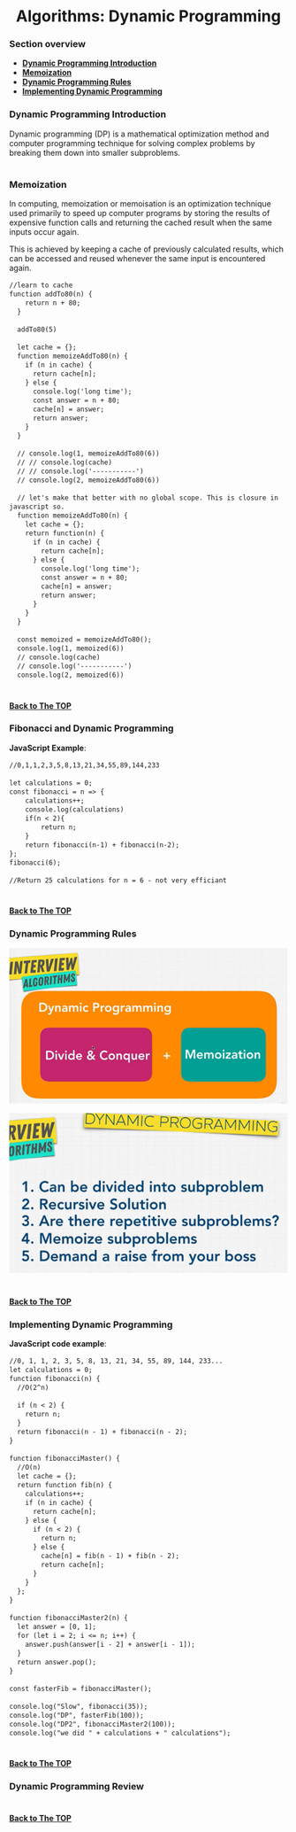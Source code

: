 <h1 align="center">Algorithms: Dynamic Programming</h1>

### Section overview
* **[Dynamic Programming Introduction](#dynamic-programming-introduction)**
* **[Memoization](#memoization)**
* **[Dynamic Programming Rules](#dynamic-programming-rules)**
* **[Implementing Dynamic Programming](#implementing-dynamic-programming)**


### Dynamic Programming Introduction

Dynamic programming (DP) is a mathematical optimization method and computer programming technique for solving complex problems by breaking them down into smaller subproblems.

#
### Memoization 

In computing, memoization or memoisation is an optimization technique used primarily to speed up computer programs by storing the results of expensive function calls and returning the cached result when the same inputs occur again. 

This is achieved by keeping a cache of previously calculated results, which can be accessed and reused whenever the same input is encountered again.

```
//learn to cache
function addTo80(n) {
    return n + 80;
  }
  
  addTo80(5)
  
  let cache = {};
  function memoizeAddTo80(n) {
    if (n in cache) {
      return cache[n];
    } else {
      console.log('long time');
      const answer = n + 80;
      cache[n] = answer;
      return answer;
    }
  }
  
  // console.log(1, memoizeAddTo80(6))
  // // console.log(cache)
  // // console.log('-----------')
  // console.log(2, memoizeAddTo80(6))
  
  // let's make that better with no global scope. This is closure in javascript so.
  function memoizeAddTo80(n) { 
    let cache = {};
    return function(n) {
      if (n in cache) {
        return cache[n];
      } else {
        console.log('long time');
        const answer = n + 80;
        cache[n] = answer;
        return answer;
      }
    }
  }
  
  const memoized = memoizeAddTo80();
  console.log(1, memoized(6))
  // console.log(cache)
  // console.log('-----------')
  console.log(2, memoized(6))
```
#
**[Back to The TOP](#section-overview)**

### Fibonacci and Dynamic Programming

**JavaScript Example**:

```
//0,1,1,2,3,5,8,13,21,34,55,89,144,233

let calculations = 0;
const fibonacci = n => {
    calculations++;
    console.log(calculations)
    if(n < 2){
        return n;
    }
    return fibonacci(n-1) + fibonacci(n-2);
};
fibonacci(6);

//Return 25 calculations for n = 6 - not very efficiant
```
#
**[Back to The TOP](#section-overview)**

### Dynamic Programming Rules

![Dynamic Programing Rules](https://github.com/tsokac2/-_-_Data_Structures_Algorithms/blob/main/src/41.png)

![Dynamic Programing Rules](https://github.com/tsokac2/-_-_Data_Structures_Algorithms/blob/main/src/42.png)

#
**[Back to The TOP](#section-overview)**

### Implementing Dynamic Programming

**JavaScript code example**:

```
//0, 1, 1, 2, 3, 5, 8, 13, 21, 34, 55, 89, 144, 233...
let calculations = 0;
function fibonacci(n) {
  //O(2^n)

  if (n < 2) {
    return n;
  }
  return fibonacci(n - 1) + fibonacci(n - 2);
}

function fibonacciMaster() {
  //O(n)
  let cache = {};
  return function fib(n) {
    calculations++;
    if (n in cache) {
      return cache[n];
    } else {
      if (n < 2) {
        return n;
      } else {
        cache[n] = fib(n - 1) + fib(n - 2);
        return cache[n];
      }
    }
  };
}

function fibonacciMaster2(n) {
  let answer = [0, 1];
  for (let i = 2; i <= n; i++) {
    answer.push(answer[i - 2] + answer[i - 1]);
  }
  return answer.pop();
}

const fasterFib = fibonacciMaster();

console.log("Slow", fibonacci(35));
console.log("DP", fasterFib(100));
console.log("DP2", fibonacciMaster2(100));
console.log("we did " + calculations + " calculations");
```
#
**[Back to The TOP](#section-overview)**

###  Dynamic Programming Review


#
**[Back to The TOP](#section-overview)**